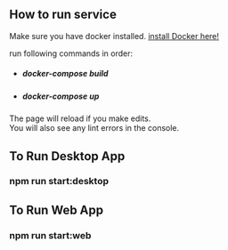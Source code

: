 ## How to run service
<span>Make sure you have docker installed.</span>
<a href="https://www.docker.com/get-started">install Docker here!</a>
<p>run following commands in order:</p>
<ul>
    <li><h5>docker-compose build</h5></li>
    <li><h5>docker-compose up</h5></li>
</ul>


The page will reload if you make edits.<br>
You will also see any lint errors in the console.


## To Run Desktop App
<h3>npm run start:desktop</h3>


## To Run Web App
<h3>npm run start:web</h3>
